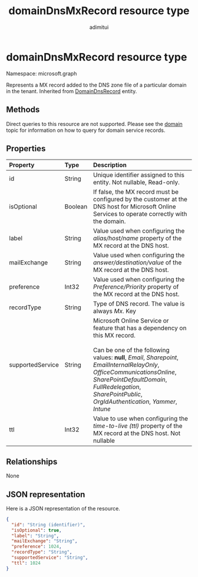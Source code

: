 ﻿---
title: "domainDnsMxRecord resource type"
description: "Represents a MX record added to the DNS zone file of a particular domain in the tenant."
author: "adimitui"
localization_priority: Normal
ms.prod: "microsoft-identity-platform"
doc_type: resourcePageType
---

# domainDnsMxRecord resource type

Namespace: microsoft.graph

Represents a MX record added to the DNS zone file of a particular domain in the tenant. Inherited from [DomainDnsRecord](domaindnsrecord.md) entity.

## Methods

Direct queries to this resource are not supported. Please see the [domain](domain.md) topic for information on how to query for domain service records.

## Properties

| Property         | Type    | Description                                                                                                                                                                                                                                                                                                                     |
| :--------------- | :------ | :------------------------------------------------------------------------------------------------------------------------------------------------------------------------------------------------------------------------------------------------------------------------------------------------------------------------------ |
| id               | String  | Unique identifier assigned to this entity. Not nullable, Read-only.                                                                                                                                                                                                                                                             |
| isOptional       | Boolean | If false, the MX record must be configured by the customer at the DNS host for Microsoft Online Services to operate correctly with the domain.                                                                                                                                                                                  |
| label            | String  | Value used when configuring the *alias/host/name* property of the MX record at the DNS host.                                                                                                                                                                                                                                    |
| mailExchange     | String  | Value used when configuring the *answer/destination/value* of the MX record at the DNS host.                                                                                                                                                                                                                                    |
| preference       | Int32   | Value used when configuring the *Preference/Priority* property of the MX record at the DNS host.                                                                                                                                                                                                                                |
| recordType       | String  | Type of DNS record. The value is always *Mx*. Key                                                                                                                                                                                                                                                                               |
| supportedService | String  | Microsoft Online Service or feature that has a dependency on this MX record.</br></br>Can be one of the following values: **null**, *Email*, *Sharepoint*, *EmailInternalRelayOnly*, *OfficeCommunicationsOnline*, *SharePointDefaultDomain*, *FullRedelegation*, *SharePointPublic*, *OrgIdAuthentication*, *Yammer*, *Intune* |
| ttl              | Int32   | Value to use when configuring the *time-to-live (ttl)* property of the MX record at the DNS host. Not nullable                                                                                                                                                                                                                  |

## Relationships

None

## JSON representation

Here is a JSON representation of the resource.

<!-- {
  "blockType": "resource",
  "baseType": "microsoft.graph.domainDnsRecord",
  "optionalProperties": [

  ],
  "@odata.type": "microsoft.graph.domainDnsMxRecord"
}-->

```json
{
  "id": "String (identifier)",
  "isOptional": true,
  "label": "String",
  "mailExchange": "String",
  "preference": 1024,
  "recordType": "String",
  "supportedService": "String",
  "ttl": 1024
}

```

<!-- uuid: 8fcb5dbc-d5aa-4681-8e31-b001d5168d79
2015-10-25 14:57:30 UTC -->

<!-- {
  "type": "#page.annotation",
  "description": "domainDnsMxRecord resource",
  "keywords": "",
  "section": "documentation",
  "tocPath": ""
}-->
